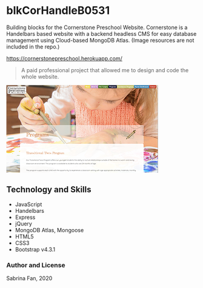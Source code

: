 # blkCorHandleB0531

Building blocks for the Cornerstone Preschool Website. Cornerstone is a Handelbars based website with a backend headless CMS for easy database management using Cloud-based MongoDB Atlas. (Image resources are not included in the repo.)

https://cornerstonepreschool.herokuapp.com/

> A paid professional project that allowed me to design and code the whole website.

![profile](https://github.com/sabrina-code/theBlkCorHandleB0531/blob/master/cornerstone.jpg)

## Technology and Skills

* JavaScript
* Handelbars
* Express
* jQuery
* MongoDB Atlas, Mongoose
* HTML5
* CSS3
* Bootstrap v4.3.1

### Author and License
Sabrina Fan, 2020
